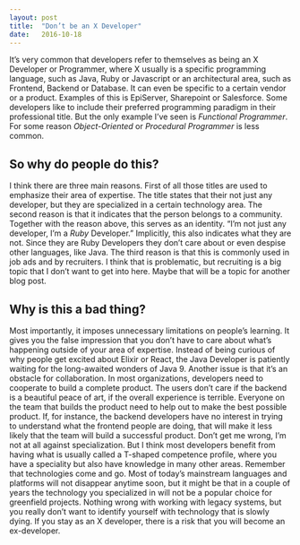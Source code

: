 ```yaml
---
layout: post
title:  "Don’t be an X Developer"
date:   2016-10-18
---
```


It’s very common that developers refer to themselves as being an X Developer or Programmer, where X usually is a specific programming language, such as Java, Ruby or Javascript or an architectural area, such as Frontend, Backend or Database. It can even be specific to a certain vendor or a product. Examples of this is EpiServer, Sharepoint or Salesforce. Some developers like to include their preferred programming paradigm in their professional title. But the only example I’ve seen is _Functional Programmer_. For some reason _Object-Oriented_ or _Procedural Programmer_ is less common.

## So why do people do this?

I think there are three main reasons. First of all those titles are used to emphasize their area of expertise. The title states that their not just any developer, but they are specialized in a certain technology area.
The second reason is that it indicates that the person belongs to a community. Together with the reason above, this serves as an identity. “I’m not just any developer, I’m a _Ruby_ Developer.” Implicitly, this also indicates what they are not. Since they are Ruby Developers they don’t care about or even despise other languages, like Java.
The third reason is that this is commonly used in job ads and by recruiters. I think that is problematic, but recruiting is a big topic that I don’t want to get into here. Maybe that will be a topic for another blog post.

## Why is this a bad thing?

Most importantly, it imposes unnecessary limitations on people’s learning. It gives you the false impression that you don’t have to care about what’s happening outside of your area of expertise. Instead of being curious of why people get excited about Elixir or React, the Java Developer is patiently waiting for the long-awaited wonders of Java 9.
Another issue is that it’s an obstacle for collaboration. In most organizations, developers need to cooperate to build a complete product. The users don’t care if the backend is a beautiful peace of art, if the overall experience is terrible. Everyone on the team that builds the product need to help out to make the best possible product. If, for instance, the backend developers have no interest in trying to understand what the frontend people are doing, that will make it less likely that the team will build a successful product.
Don’t get me wrong, I’m not at all against specialization. But I think most developers benefit from having what is usually called a T-shaped competence profile, where you have a speciality but also have knowledge in many other areas.
Remember that technologies come and go. Most of today’s mainstream languages and platforms will not disappear anytime soon, but it might be that in a couple of years the technology you specialized in will not be a popular choice for greenfield projects. Nothing wrong with working with legacy systems, but you really don’t want to identify yourself with technology that is slowly dying.
If you stay as an X developer, there is a risk that you will become an ex-developer.
